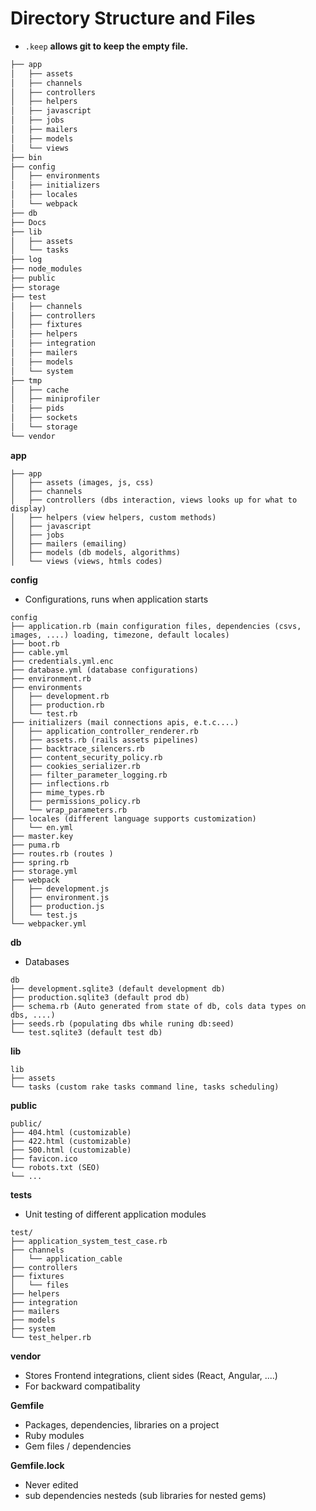 # Directory Structure and Files
- ``.keep`` **allows git to keep the empty file.**

```bash
├── app
│   ├── assets
│   ├── channels
│   ├── controllers
│   ├── helpers
│   ├── javascript
│   ├── jobs
│   ├── mailers
│   ├── models
│   └── views
├── bin
├── config
│   ├── environments
│   ├── initializers
│   ├── locales
│   └── webpack
├── db
├── Docs
├── lib
│   ├── assets
│   └── tasks
├── log
├── node_modules
├── public
├── storage
├── test
│   ├── channels
│   ├── controllers
│   ├── fixtures
│   ├── helpers
│   ├── integration
│   ├── mailers
│   ├── models
│   └── system
├── tmp
│   ├── cache
│   ├── miniprofiler
│   ├── pids
│   ├── sockets
│   └── storage
└── vendor
```

**app**

```
├── app
│   ├── assets (images, js, css)
│   ├── channels
│   ├── controllers (dbs interaction, views looks up for what to display)
│   ├── helpers (view helpers, custom methods)
│   ├── javascript
│   ├── jobs
│   ├── mailers (emailing)
│   ├── models (db models, algorithms)
│   └── views (views, htmls codes)
```

**config**
- Configurations, runs when application starts
```
config
├── application.rb (main configuration files, dependencies (csvs, images, ....) loading, timezone, default locales)
├── boot.rb
├── cable.yml
├── credentials.yml.enc
├── database.yml (database configurations)
├── environment.rb
├── environments
│   ├── development.rb
│   ├── production.rb
│   └── test.rb
├── initializers (mail connections apis, e.t.c....)
│   ├── application_controller_renderer.rb
│   ├── assets.rb (rails assets pipelines)
│   ├── backtrace_silencers.rb
│   ├── content_security_policy.rb
│   ├── cookies_serializer.rb
│   ├── filter_parameter_logging.rb
│   ├── inflections.rb
│   ├── mime_types.rb
│   ├── permissions_policy.rb
│   └── wrap_parameters.rb
├── locales (different language supports customization)
│   └── en.yml
├── master.key
├── puma.rb
├── routes.rb (routes )
├── spring.rb
├── storage.yml
├── webpack
│   ├── development.js
│   ├── environment.js
│   ├── production.js
│   └── test.js
└── webpacker.yml
```

**db**
- Databases
```
db
├── development.sqlite3 (default development db)
├── production.sqlite3 (default prod db)
├── schema.rb (Auto generated from state of db, cols data types on dbs, ....)
├── seeds.rb (populating dbs while runing db:seed)
└── test.sqlite3 (default test db)
```

**lib**
```
lib
├── assets
└── tasks (custom rake tasks command line, tasks scheduling)
```

**public**

```
public/
├── 404.html (customizable)
├── 422.html (customizable)
├── 500.html (customizable)
├── favicon.ico
└── robots.txt (SEO)
└── ...
```

**tests**
- Unit testing of different application modules
```
test/
├── application_system_test_case.rb
├── channels
│   └── application_cable
├── controllers
├── fixtures
│   └── files
├── helpers
├── integration
├── mailers
├── models
├── system
└── test_helper.rb
```

**vendor**
- Stores Frontend integrations, client sides (React, Angular, ....)
- For backward compatibality

**Gemfile**
- Packages, dependencies, libraries on a project
- Ruby modules
- Gem files / dependencies

**Gemfile.lock**
- Never edited
- sub dependencies nesteds (sub libraries for nested gems)